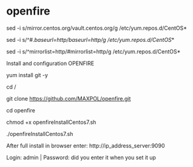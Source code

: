 # openfire
sed -i s/mirror.centos.org/vault.centos.org/g /etc/yum.repos.d/CentOS*

sed -i s/^#.*baseurl=http/baseurl=http/g /etc/yum.repos.d/CentOS**

sed -i s/^mirrorlist=http/#mirrorlist=http/g /etc/yum.repos.d/CentOS*


Install and configuration OPENFIRE

yum install git -y

cd /

git clone https://github.com/MAXPOL/openfire.git

cd openfire

chmod +x openfireInstallCentos7.sh

./openfireInstallCentos7.sh

After full install in browser enter: http://ip_address_server:9090 

Login: admin  | Password: did you enter it when you set it up
